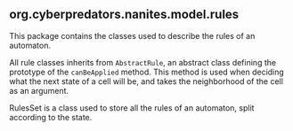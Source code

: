 ## org.cyberpredators.nanites.model.rules

This package contains the classes used to describe the rules of an automaton.

All rule classes inherits from `AbstractRule`, an abstract class defining the prototype of the `canBeApplied` method. This method is used when deciding what the next state of a cell will be, and takes the neighborhood of the cell as an argument.

RulesSet is a class used to store all the rules of an automaton, split according to the state.
